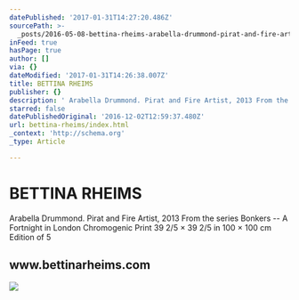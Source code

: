 ```yaml
---
datePublished: '2017-01-31T14:27:20.486Z'
sourcePath: >-
  _posts/2016-05-08-bettina-rheims-arabella-drummond-pirat-and-fire-artist-201.md
inFeed: true
hasPage: true
author: []
via: {}
dateModified: '2017-01-31T14:26:38.007Z'
title: BETTINA RHEIMS
publisher: {}
description: ' Arabella Drummond. Pirat and Fire Artist, 2013 From the series Bonkers – A Fortnight in London Chromogenic Print 39 2/5 × 39 2/5 in 100 × 100 cm Edition of 5'
starred: false
datePublishedOriginal: '2016-12-02T12:59:37.480Z'
url: bettina-rheims/index.html
_context: 'http://schema.org'
_type: Article

---
```

# BETTINA RHEIMS

Arabella Drummond. Pirat and Fire Artist, 2013 From the series Bonkers -- A Fortnight in London Chromogenic Print 39 2/5 × 39 2/5 in 100 × 100 cm Edition of 5

<article style=""><h1>www.bettinarheims.com</h1></article>

![](https://scontent.cdninstagram.com/t51.2885-15/sh0.08/e35/p640x640/15306678_146189672528015_153768191498125312_n.jpg?ig_cache_key=MTM5NTcyNjM4MDc4MDQ2NDEyNQ%3D%3D.2)